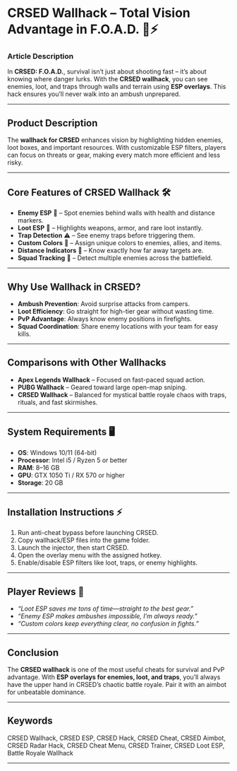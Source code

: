 # CRSED Wallhack – Total Vision Advantage in F.O.A.D. 👀⚡

### Article Description

In **CRSED: F.O.A.D.**, survival isn’t just about shooting fast – it’s about knowing where danger lurks. With the **CRSED wallhack**, you can see enemies, loot, and traps through walls and terrain using **ESP overlays**. This hack ensures you’ll never walk into an ambush unprepared.


---

## Product Description

The **wallhack for CRSED** enhances vision by highlighting hidden enemies, loot boxes, and important resources. With customizable ESP filters, players can focus on threats or gear, making every match more efficient and less risky.

---

## Core Features of CRSED Wallhack 🛠️

* **Enemy ESP** 👤 – Spot enemies behind walls with health and distance markers.
* **Loot ESP** 🎒 – Highlights weapons, armor, and rare loot instantly.
* **Trap Detection** ⚠️ – See enemy traps before triggering them.
* **Custom Colors** 🎨 – Assign unique colors to enemies, allies, and items.
* **Distance Indicators** 📏 – Know exactly how far away targets are.
* **Squad Tracking** 📡 – Detect multiple enemies across the battlefield.

---

## Why Use Wallhack in CRSED?

* **Ambush Prevention**: Avoid surprise attacks from campers.
* **Loot Efficiency**: Go straight for high-tier gear without wasting time.
* **PvP Advantage**: Always know enemy positions in firefights.
* **Squad Coordination**: Share enemy locations with your team for easy kills.

---

## Comparisons with Other Wallhacks

* **Apex Legends Wallhack** – Focused on fast-paced squad action.
* **PUBG Wallhack** – Geared toward large open-map sniping.
* **CRSED Wallhack** – Balanced for mystical battle royale chaos with traps, rituals, and fast skirmishes.

---

## System Requirements 🖥️

* **OS**: Windows 10/11 (64-bit)
* **Processor**: Intel i5 / Ryzen 5 or better
* **RAM**: 8–16 GB
* **GPU**: GTX 1050 Ti / RX 570 or higher
* **Storage**: 20 GB

---

## Installation Instructions ⚡

1. Run anti-cheat bypass before launching CRSED.
2. Copy wallhack/ESP files into the game folder.
3. Launch the injector, then start CRSED.
4. Open the overlay menu with the assigned hotkey.
5. Enable/disable ESP filters like loot, traps, or enemy highlights.

---

## Player Reviews 💬

* *“Loot ESP saves me tons of time—straight to the best gear.”*
* *“Enemy ESP makes ambushes impossible, I’m always ready.”*
* *“Custom colors keep everything clear, no confusion in fights.”*

---

## Conclusion

The **CRSED wallhack** is one of the most useful cheats for survival and PvP advantage. With **ESP overlays for enemies, loot, and traps**, you’ll always have the upper hand in CRSED’s chaotic battle royale. Pair it with an aimbot for unbeatable dominance.

---

## Keywords

CRSED Wallhack, CRSED ESP, CRSED Hack, CRSED Cheat, CRSED Aimbot, CRSED Radar Hack, CRSED Cheat Menu, CRSED Trainer, CRSED Loot ESP, Battle Royale Wallhack

---
